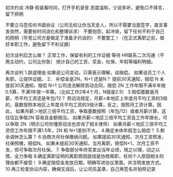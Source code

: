 初次约谈
冷静
假装看时间，打开手机录音
态度温和，少说多听，避免口不择言，留下把柄

不要立马签任何书面协议（公司无权让你当天走人，所以不需要当面签字，直言事发突然，需要些时间消化和整理诉求）
不要抱怨，起冲突，留下任何不利于自己的把柄（毕竞公司方是做足了准备才约谈的）
不要罢工！（在正式离职之前，做好本职工作，避免留下不利证据）

初次谈判后怎么做？
正常工作，保留有利的工作证据
等待 HR联系二次沟通（不用主动约，公司比你急）
统计自己的工资，奖金，社保，年假等福利明细。

再次谈判
1.辞退理由
如果说公司变动，只需表示理解，谈赔偿。
如果说员工个人失职，让提供证据。
2． 补偿金是2N，N+1 还是N？
提前30天通知，赔偿 N
未提前30天通知，赔偿 N+1
公司违法解除劳动合同，赔偿 2N
工作年限不满半年按0.5算，不满1年按一年算。（比如工作2年4个月，N就是2.5）
3.赔偿基数是月薪，市平均工资还是年包/12？
劳动法规定，月薪>本地区上年度月平均工资的3倍的，基数按照本地区上年度月平均工资的3倍计算，反之，按照月工资计算。因此，
如果月薪＞地区三倍平均工资，争取基数按照（年包/12）或者月薪计算，这往往比争取2N 容易且金额相当。
如果月薪＜地区三倍平均工资且工作年限长，可以争取 2N（明示公司你懂劳动法也咨询了相关律师）
如果月薪＜地区三倍平均工资但工作年限不满1.5年，2N 和 N+1差别不大。
4.确定未休年假怎么赔偿？
5.剩余调休怎么算？
6.协商次月社保缴纳问题。
如果提前30天通知，次月工资照发，社保照缴，赔偿N。
如果未提前30天通知，当月离职，赔偿N+1，次月工资不发，但可争取次月社保。
7. 争取部分年终奖拿出当年业绩，晓之以理，动之以情，全力争取
8.确定离职证明的离职原因底线是协商离职，任何个人原因相关的理由都不接受！
9.确定赔偿金发放日期，明确写进协议里面，并注明发放方式。
10.再三检查协议内容，确保无误后，让公司先盖章，自己再签名并拍照记录